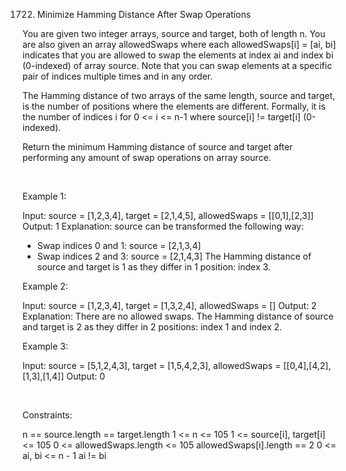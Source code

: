 1722. Minimize Hamming Distance After Swap Operations

You are given two integer arrays, source and target, both of length n. You are also given an array allowedSwaps where each allowedSwaps[i] = [ai, bi] indicates that you are allowed to swap the elements at index ai and index bi (0-indexed) of array source. Note that you can swap elements at a specific pair of indices multiple times and in any order.

The Hamming distance of two arrays of the same length, source and target, is the number of positions where the elements are different. Formally, it is the number of indices i for 0 <= i <= n-1 where source[i] != target[i] (0-indexed).

Return the minimum Hamming distance of source and target after performing any amount of swap operations on array source.

 

Example 1:

Input: source = [1,2,3,4], target = [2,1,4,5], allowedSwaps = [[0,1],[2,3]]
Output: 1
Explanation: source can be transformed the following way:
- Swap indices 0 and 1: source = [2,1,3,4]
- Swap indices 2 and 3: source = [2,1,4,3]
The Hamming distance of source and target is 1 as they differ in 1 position: index 3.


Example 2:

Input: source = [1,2,3,4], target = [1,3,2,4], allowedSwaps = []
Output: 2
Explanation: There are no allowed swaps.
The Hamming distance of source and target is 2 as they differ in 2 positions: index 1 and index 2.


Example 3:

Input: source = [5,1,2,4,3], target = [1,5,4,2,3], allowedSwaps = [[0,4],[4,2],[1,3],[1,4]]
Output: 0


 

Constraints:

n == source.length == target.length
1 <= n <= 105
1 <= source[i], target[i] <= 105
0 <= allowedSwaps.length <= 105
allowedSwaps[i].length == 2
0 <= ai, bi <= n - 1
ai != bi